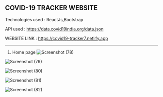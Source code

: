 COVID-19 TRACKER WEBSITE
---------------------------------------------------
Technologies used : ReactJs,Bootstrap

API used : https://data.covid19india.org/data.json

WEBSITE LINK : https://covid19-tracker7.netlify.app

----------------------------------------------------
1) Home page
![Screenshot (78)](https://user-images.githubusercontent.com/97245908/179360465-3496133a-5f91-4a86-a601-7d579ddf1041.png)

![Screenshot (79)](https://user-images.githubusercontent.com/97245908/179360516-9fffb1fb-d3fe-4a17-9067-c87053fe0eb8.png)

![Screenshot (80)](https://user-images.githubusercontent.com/97245908/179360531-a92f4601-de8a-45d8-abc3-ee307287d49d.png)

![Screenshot (81)](https://user-images.githubusercontent.com/97245908/179360545-ccb8e389-0622-413f-ac9c-21020975a074.png)

![Screenshot (82)](https://user-images.githubusercontent.com/97245908/179360555-5b67ae87-c881-41ea-931f-bea90101c060.png)


